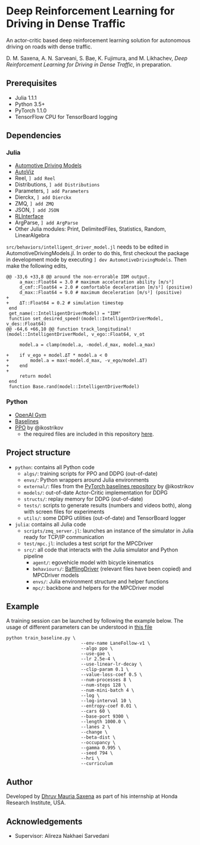 # Deep Reinforcement Learning for Driving in Dense Traffic
An actor-critic based deep reinforcement learning solution for autonomous driving on roads with dense traffic.

D. M. Saxena, A. N. Sarveani, S. Bae, K. Fujimura, and M. Likhachev, _Deep Reinforcement Learning for Driving in Dense Traffic_, in preparation.

## Prerequisites
- Julia 1.1.1
- Python 3.5+
- PyTorch 1.1.0
- TensorFlow CPU for TensorBoard logging

## Dependencies

### Julia
- [Automotive Driving Models](https://github.com/sisl/AutomotiveDrivingModels.jl/)
- [AutoViz](https://github.com/sisl/AutoViz.jl)
- Reel, `] add Reel`
- Distributions, `] add Distributions`
- Parameters, `] add Parameters`
- Dierckx, `] add Dierckx`
- ZMQ, `] add ZMQ`
- JSON, `] add JSON`
- [RLInterface](https://github.com/JuliaPOMDP/RLInterface.jl)
- ArgParse, `] add ArgParse`
- Other Julia modules: Print, DelimitedFiles, Statistics, Random, LinearAlgebra

`src/behaviors/intelligent_driver_model.jl` needs to be edited in AutomotiveDrivingModels.jl. In order to do this, first checkout the package in development mode by executing `] dev AutomotiveDrivingModels`. Then make the following edits,

```
@@ -33,6 +33,8 @@ around the non-errorable IDM output.
     a_max::Float64 = 3.0 # maximum acceleration ability [m/s²]
     d_cmf::Float64 = 2.0 # comfortable deceleration [m/s²] (positive)
     d_max::Float64 = 9.0 # maximum deceleration [m/s²] (positive)
+
+    ΔT::Float64 = 0.2 # simulation timestep
 end
 get_name(::IntelligentDriverModel) = "IDM"
 function set_desired_speed!(model::IntelligentDriverModel, v_des::Float64)
@@ -64,6 +66,10 @@ function track_longitudinal!(model::IntelligentDriverModel, v_ego::Float64, v_ot

     model.a = clamp(model.a, -model.d_max, model.a_max)

+    if v_ego + model.ΔT * model.a < 0
+        model.a = max(-model.d_max, -v_ego/model.ΔT)
+    end
+
     return model
 end
 function Base.rand(model::IntelligentDriverModel)
```

### Python
- [OpenAI Gym](https://github.com/openai/gym)
- [Baselines](https://github.com/openai/baselines)
- [PPO](https://github.com/ikostrikov/pytorch-a2c-ppo-acktr-gail) by @ikostrikov
    - the required files are included in this repository [here](./python/external/pytorch_baselines/).

## Project structure
- `python`: contains all Python code
    - `algs/`: training scripts for PPO and DDPG (out-of-date)
    - `envs/`: Python wrappers around Julia environments
    - `external/`: files from the [PyTorch baselines repository](https://github.com/ikostrikov/pytorch-a2c-ppo-acktr-gail) by @ikostrikov
    - `models/`: out-of-date Actor-Critic implementation for DDPG
    - `structs/`: replay memory for DDPG (out-of-date)
    - `tests/`: scripts to generate results (numbers and videos both), along with screen files for experiments
    - `utils/`: some DDPG utilities (out-of-date) and TensorBoard logger
- `julia`: contains all Julia code
    - `scripts/zmq_server.jl`: launches an instance of the simulator in Julia ready for TCP/IP communication
    - `test/mpc.jl`: includes a test script for the MPCDriver
    - `src/`: all code that interacts with the Julia simulator and Python pipeline
        - `agent/`: egovehicle model with bicycle kinematics
        - `behaviours/`: [BafflingDriver](https://github.com/honda-research-institute/NNMPC.jl/) (relevant files have been copied) and MPCDriver models
        - `envs/`: Julia environment structure and helper functions
        - `mpc/`: backbone and helpers for the MPCDriver model

## Example

A training session can be launched by following the example below. The usage of different parameters can be understood in [this file](./python/external/pytorch_baselines/a2c_ppo_acktr/arguments.py)
```
python train_baseline.py \
                            --env-name LaneFollow-v1 \
                            --algo ppo \
                            --use-gae \
                            --lr 2.5e-4 \
                            --use-linear-lr-decay \
                            --clip-param 0.1 \
                            --value-loss-coef 0.5 \
                            --num-processes 8 \
                            --num-steps 128 \
                            --num-mini-batch 4 \
                            --log \
                            --log-interval 10 \
                            --entropy-coef 0.01 \
                            --cars 60 \
                            --base-port 9300 \
                            --length 1000.0 \
                            --lanes 2 \
                            --change \
                            --beta-dist \
                            --occupancy \
                            --gamma 0.995 \
                            --seed 794 \
                            --hri \
                            --curriculum
```

## Author

Developed by [Dhruv Mauria Saxena](mailto:dhruvsaxena@cmu.edu) as part of his internship at Honda Research
Institute, USA.

## Acknowledgements

- Supervisor: Alireza Nakhaei Sarvedani
